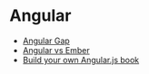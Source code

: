 # Angular

* [Angular Gap](http://angulargap.github.io/)
* [Angular vs Ember](http://eviltrout.com/2013/06/15/ember-vs-angular.html)
* [Build your own Angular.js book](http://teropa.info/build-your-own-angular)